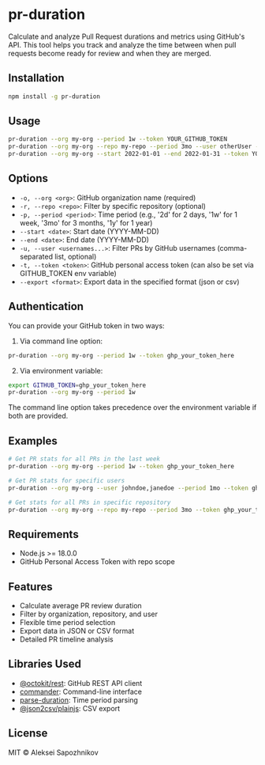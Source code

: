 # pr-duration

Calculate and analyze Pull Request durations and metrics using GitHub's API. This tool helps you track and analyze the time between when pull requests become ready for review and when they are merged.

## Installation

```bash
npm install -g pr-duration
```

## Usage

```bash
pr-duration --org my-org --period 1w --token YOUR_GITHUB_TOKEN
pr-duration --org my-org --repo my-repo --period 3mo --user otherUser --token YOUR_GITHUB_TOKEN
pr-duration --org my-org --start 2022-01-01 --end 2022-01-31 --token YOUR_GITHUB_TOKEN
```

## Options

- `-o, --org <org>`: GitHub organization name (required)
- `-r, --repo <repo>`: Filter by specific repository (optional)
- `-p, --period <period>`: Time period (e.g., '2d' for 2 days, '1w' for 1 week, '3mo' for 3 months, '1y' for 1 year)
- `--start <date>`: Start date (YYYY-MM-DD)
- `--end <date>`: End date (YYYY-MM-DD)
- `-u, --user <usernames...>`: Filter PRs by GitHub usernames (comma-separated list, optional)
- `-t, --token <token>`: GitHub personal access token (can also be set via GITHUB_TOKEN env variable)
- `--export <format>`: Export data in the specified format (json or csv)

## Authentication

You can provide your GitHub token in two ways:

1. Via command line option:

```bash
pr-duration --org my-org --period 1w --token ghp_your_token_here
```

2. Via environment variable:

```bash
export GITHUB_TOKEN=ghp_your_token_here
pr-duration --org my-org --period 1w
```

The command line option takes precedence over the environment variable if both are provided.

## Examples

```bash
# Get PR stats for all PRs in the last week
pr-duration --org my-org --period 1w --token ghp_your_token_here

# Get PR stats for specific users
pr-duration --org my-org --user johndoe,janedoe --period 1mo --token ghp_your_token_here

# Get stats for all PRs in specific repository
pr-duration --org my-org --repo my-repo --period 3mo --token ghp_your_token_here
```

## Requirements

- Node.js >= 18.0.0
- GitHub Personal Access Token with repo scope

## Features

- Calculate average PR review duration
- Filter by organization, repository, and user
- Flexible time period selection
- Export data in JSON or CSV format
- Detailed PR timeline analysis

## Libraries Used

- [@octokit/rest](https://github.com/octokit/rest.js): GitHub REST API client
- [commander](https://github.com/tj/commander.js): Command-line interface
- [parse-duration](https://github.com/jkroso/parse-duration): Time period parsing
- [@json2csv/plainjs](https://github.com/zemirco/json2csv): CSV export

## License

MIT © Aleksei Sapozhnikov
